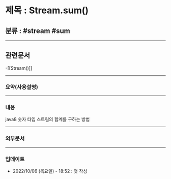 # 제목 : Stream.sum()

## 분류 : #stream #sum

---
## 관련문서
-[[Stream()]]

----
### 요약(사용설명)

---
### 내용
java8 숫자 타입 스트림의 합계를 구하는 방법


----
### 외부문서

----
### 업데이트
-  2022/10/06 (목요일) - 18:52 : 첫 작성
